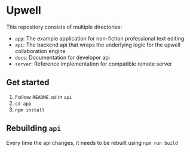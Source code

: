 # Upwell

This repository consists of multiple directories:

- `app`: The example application for non-fiction professional text editing
- `api`: The backend api that wraps the underlying logic for the upwell collaboration engine
- `docs`: Documentation for developer api
- `server`: Reference implementation for compatible remote server


## Get started

1. Follow `README.md` in `api`
2. `cd app`
3. `npm install`

## Rebuilding `api`

Every time the api changes, it needs to be rebuilt using `npm run build`


